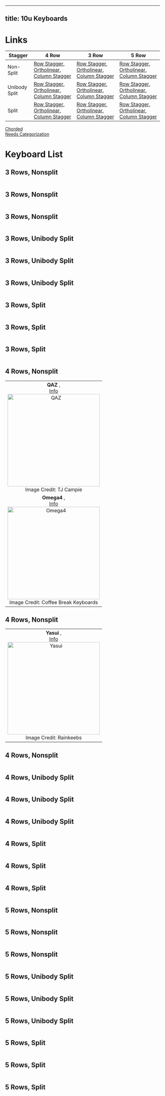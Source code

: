
---
title: 10u Keyboards
---

# Links


| Stagger | 4 Row | 3 Row | 5 Row |  
| --- | --- | --- | --- |
| Non-Split | [Row Stagger](#4nr), [Ortholinear](#4no), [Column Stagger](#3nc) | [Row Stagger](#3nr), [Ortholinear](#3no), [Column Stagger](#4nc) | [Row Stagger](#5nr), [Ortholinear](#5no), [Column Stagger](#5nc) |  
| Unibody Split | [Row Stagger](#4nr), [Ortholinear](#4no), [Column Stagger](#4nc) | [Row Stagger](#3nr), [Ortholinear](#3no), [Column Stagger](#3nc) | [Row Stagger](#5nr), [Ortholinear](#5no), [Column Stagger](#5nc) |  
| Split | [Row Stagger](#4nr), [Ortholinear](#4no), [Column Stagger](#4nc) | [Row Stagger](#3nr), [Ortholinear](#3no), [Column Stagger](#3nc) | [Row Stagger](#5nr), [Ortholinear](#5no), [Column Stagger](#5nc) |  
[Chorded](#chord)  
[Needs Categorization](#needs)  


# Keyboard List


## 3 Rows, Nonsplit <a name="3NR"></a>  
| |  
| :---: |  


## 3 Rows, Nonsplit <a name="3NO"></a>  
| |  
| :---: |  


## 3 Rows, Nonsplit <a name="3NC"></a>  
| |  
| :---: |  


## 3 Rows, Unibody Split <a name="3UR"></a>  
| |  
| :---: |  


## 3 Rows, Unibody Split <a name="3UO"></a>  
| |  
| :---: |  


## 3 Rows, Unibody Split <a name="3UC"></a>  
| |  
| :---: |  


## 3 Rows, Split <a name="3SR"></a>  
| |  
| :---: |  


## 3 Rows, Split <a name="3SO"></a>  
| |  
| :---: |  


## 3 Rows, Split <a name="3SC"></a>  
| |  
| :---: |  


## 4 Rows, Nonsplit <a name="4NR"></a>  
| |  
| :---: |  
| **QAZ** , <br> [Info](https://www.cbkbd.com/product/qaz-keyboard-kit) <br> <img src="https://external-content.duckduckgo.com/iu/?u=https%3A%2F%2Fassets.bigcartel.com%2Fproduct_images%2F274670099%2F2E129729-F539-4DE2-BA12-11686A638810.jpeg%3Fauto%3Dformat%26fit%3Dmax%26w%3D1120&f=1&nofb=1" alt="QAZ" width="300"/> <br> Image Credit: TJ Campie |  
| **Omega4** , <br> [Info](https://www.cbkbd.com/product/omega4-keyboard-kit) <br> <img src="https://assets.bigcartel.com/product_images/290706156/C5C90514-A803-4423-852D-80A918330170.jpeg" alt="Omega4" width="300"/> <br> Image Credit: Coffee Break Keyboards |  


## 4 Rows, Nonsplit <a name="4NO"></a>  
| |  
| :---: |  
| **Yasui** , <br> [Info](https://www.rainkeebs.mx/product/yasui-keyboard-kit) <br> <img src="https://assets.bigcartel.com/product_images/301231563/DSC_0419.JPG" alt="Yasui" width="300"/> <br> Image Credit: Rainkeebs |  


## 4 Rows, Nonsplit <a name="4NC"></a>  
| |  
| :---: |  


## 4 Rows, Unibody Split <a name="4UR"></a>  
| |  
| :---: |  


## 4 Rows, Unibody Split <a name="4UO"></a>  
| |  
| :---: |  


## 4 Rows, Unibody Split <a name="4UC"></a>  
| |  
| :---: |  


## 4 Rows, Split <a name="4SR"></a>  
| |  
| :---: |  


## 4 Rows, Split <a name="4SO"></a>  
| |  
| :---: |  


## 4 Rows, Split <a name="4SC"></a>  
| |  
| :---: |  


## 5 Rows, Nonsplit <a name="5NR"></a>  
| |  
| :---: |  


## 5 Rows, Nonsplit <a name="5NO"></a>  
| |  
| :---: |  


## 5 Rows, Nonsplit <a name="5NC"></a>  
| |  
| :---: |  


## 5 Rows, Unibody Split <a name="5UR"></a>  
| |  
| :---: |  


## 5 Rows, Unibody Split <a name="5UO"></a>  
| |  
| :---: |  


## 5 Rows, Unibody Split <a name="5UC"></a>  
| |  
| :---: |  


## 5 Rows, Split <a name="5SR"></a>  
| |  
| :---: |  


## 5 Rows, Split <a name="5SO"></a>  
| |  
| :---: |  


## 5 Rows, Split <a name="5SC"></a>  
| |  
| :---: |  



